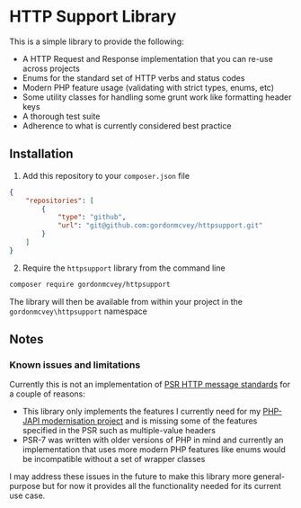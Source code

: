# HTTP Support Library

This is a simple library to provide the following:

* A HTTP Request and Response implementation that you can re-use across projects
* Enums for the standard set of HTTP verbs and status codes
* Modern PHP feature usage (validating with strict types, enums, etc)
* Some utility classes for handling some grunt work like formatting header keys
* A thorough test suite
* Adherence to what is currently considered best practice

## Installation

1. Add this repository to your `composer.json` file

```json
{
    "repositories": [
        {
            "type": "github",
            "url": "git@github.com:gordonmcvey/httpsupport.git"
        }
    ]
}
```

2. Require the `httpsupport` library from the command line

```bash
composer require gordonmcvey/httpsupport
```

The library will then be available from within your project in the `gordonmcvey\httpsupport` namespace

## Notes

### Known issues and limitations

Currently this is not an implementation of [PSR HTTP message standards](https://www.php-fig.org/psr/psr-7/) for a couple of reasons:

* This library only implements the features I currently need for my [PHP-JAPI modernisation project](https://github.com/gordonmcvey/php-japi) and is missing some of the features specified in the PSR such as multiple-value headers
* PSR-7 was written with older versions of PHP in mind and currently an implementation that uses more modern PHP features like enums would be incompatible without a set of wrapper classes

I may address these issues in the future to make this library more general-purpose but for now it provides all the functionality needed for its current use case.  
